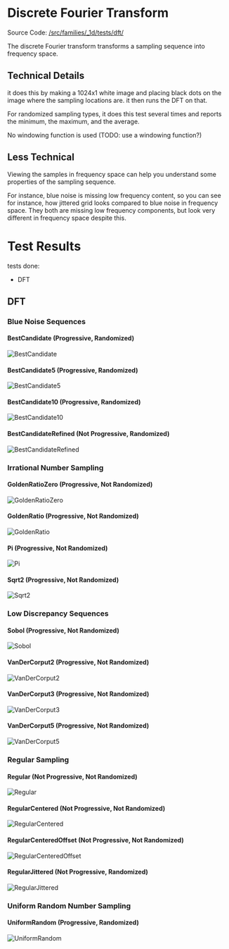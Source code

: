 # Discrete Fourier Transform
Source Code: [/src/families/_1d/tests/dft/](../../../../src/families/_1d/tests/dft/)

The discrete Fourier transform transforms a sampling sequence into frequency space.

## Technical Details

it does this by making a 1024x1 white image and placing black dots on the image where the sampling locations are.  it then runs the DFT on that.

For randomized sampling types, it does this test several times and reports the minimum, the maximum, and the average.

No windowing function is used (TODO: use a windowing function?)

## Less Technical

Viewing the samples in frequency space can help you understand some properties of the sampling sequence.

For instance, blue noise is missing low frequency content, so you can see for instance, how jittered grid looks compared to blue noise in frequency space.  They both are missing low frequency components, but look very different in frequency space despite this.

# Test Results
 tests done:
* DFT
## DFT
### Blue Noise Sequences
#### BestCandidate (Progressive, Randomized)
![BestCandidate](../../../_1d/samples/blue_noise/DFT_BestCandidate.png)  
#### BestCandidate5 (Progressive, Randomized)
![BestCandidate5](../../../_1d/samples/blue_noise/DFT_BestCandidate5.png)  
#### BestCandidate10 (Progressive, Randomized)
![BestCandidate10](../../../_1d/samples/blue_noise/DFT_BestCandidate10.png)  
#### BestCandidateRefined (Not Progressive, Randomized)
![BestCandidateRefined](../../../_1d/samples/blue_noise/DFT_BestCandidateRefined.png)  
### Irrational Number Sampling
#### GoldenRatioZero (Progressive, Not Randomized)
![GoldenRatioZero](../../../_1d/samples/irrational_numbers/DFT_GoldenRatioZero.png)  
#### GoldenRatio (Progressive, Not Randomized)
![GoldenRatio](../../../_1d/samples/irrational_numbers/DFT_GoldenRatio.png)  
#### Pi (Progressive, Not Randomized)
![Pi](../../../_1d/samples/irrational_numbers/DFT_Pi.png)  
#### Sqrt2 (Progressive, Not Randomized)
![Sqrt2](../../../_1d/samples/irrational_numbers/DFT_Sqrt2.png)  
### Low Discrepancy Sequences
#### Sobol (Progressive, Not Randomized)
![Sobol](../../../_1d/samples/lds/DFT_Sobol.png)  
#### VanDerCorput2 (Progressive, Not Randomized)
![VanDerCorput2](../../../_1d/samples/lds/DFT_VanDerCorput2.png)  
#### VanDerCorput3 (Progressive, Not Randomized)
![VanDerCorput3](../../../_1d/samples/lds/DFT_VanDerCorput3.png)  
#### VanDerCorput5 (Progressive, Not Randomized)
![VanDerCorput5](../../../_1d/samples/lds/DFT_VanDerCorput5.png)  
### Regular Sampling
#### Regular (Not Progressive, Not Randomized)
![Regular](../../../_1d/samples/regular/DFT_Regular.png)  
#### RegularCentered (Not Progressive, Not Randomized)
![RegularCentered](../../../_1d/samples/regular/DFT_RegularCentered.png)  
#### RegularCenteredOffset (Not Progressive, Not Randomized)
![RegularCenteredOffset](../../../_1d/samples/regular/DFT_RegularCenteredOffset.png)  
#### RegularJittered (Not Progressive, Randomized)
![RegularJittered](../../../_1d/samples/regular/DFT_RegularJittered.png)  
### Uniform Random Number Sampling
#### UniformRandom (Progressive, Randomized)
![UniformRandom](../../../_1d/samples/uniform_random/DFT_UniformRandom.png)  
